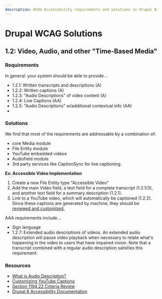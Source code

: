 ```yaml
---
description: WCAG Accessibility requirements and solutions in Drupal 8.
---
```


Drupal WCAG Solutions
=====================

1.2: Video, Audio, and other "Time-Based Media"
-----------------------------------------------


### Requirements

In general: your system should be able to provide...

- 1.2.1: Written transcripts and descriptions (A)
- 1.2.2: Written captions (A)
- 1.2.3: "Audio Descriptions" of video content (A)
- 1.2.4: Live Captions (AA)
- 1.2.5: "Audio Descriptions" w/additional contextual info (AA)
-

### Solutions

We find that most of the requirements are addressable by a combination of:

- core Media module
- File Entity module
- YouTube embedded videos
- Audiofield module
- 3rd party services like CaptionSync for live captioning.

**Ex: Accessible Video Implementation**

1. Create a new File Entity type "Accessible Video"
2. Add the main Video field, a text field for a complete transcript (1.2.1/3), and another text field for a summary description (1.2.1).
3. Link to a YouTube video, which will automatically be captioned (1.2.2). Since these captions are generated by machine, they should be [reviewed and customized.](https://support.google.com/youtube/answer/2734705?hl=en)


AAA requirements include...

- Sign language
- 1.2.7: Extended audio descriptions of videos. An extended audio description will pause video playback when necessary to relate what's happening in the video to users that have impaired vision. Note that a transcript combined with a regular audio description satisfies this requirement.

### Resources

- [What is Audio Description?](https://www.nomensa.com/blog/2010/what-audio-description)
- [Customizing YouTube Captions](https://support.google.com/youtube/answer/2734705?hl=en)
- [Section 1194.22 Criteria Review](https://www.newtarget.com/new-target-voluntary-product-accessibility-template-vpat)
- [Drupal 8 Accessibility Documentation](https://www.drupal.org/docs/8/accessibility)
